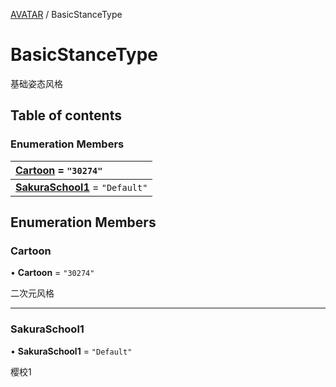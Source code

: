 [AVATAR](../groups/Core.AVATAR.md) / BasicStanceType

# BasicStanceType <Badge type="tip" text="Enumeration" /> <Score text="BasicStanceType" />

<p class="content-big"> 基础姿态风格 </p>

## Table of contents

### Enumeration Members <Score text="Enumeration" /> 
| **[Cartoon](mw.BasicStanceType.md#cartoon)** = ``"30274"``  |
| :----- |
| **[SakuraSchool1](mw.BasicStanceType.md#sakuraschool1)** = ``"Default"`` |

## Enumeration Members

### Cartoon <Score text="Cartoon" /> 

• **Cartoon** = ``"30274"``

二次元风格

___

### SakuraSchool1 <Score text="SakuraSchool" /> 

• **SakuraSchool1** = ``"Default"``

樱校1
